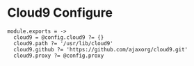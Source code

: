 
# Cloud9 Configure

    module.exports = ->
      cloud9 = @config.cloud9 ?= {}
      cloud9.path ?= '/usr/lib/cloud9'
      cloud9.github ?= 'https://github.com/ajaxorg/cloud9.git'
      cloud9.proxy ?= @config.proxy
